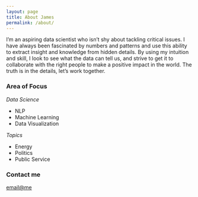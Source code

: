 ```yaml
---
layout: page
title: About James
permalink: /about/
---
```


I’m an aspiring data scientist who isn’t shy about tackling critical issues. I have always been fascinated by numbers and patterns and use this ability to extract insight and knowledge from hidden details. By using my intuition and skill, I look to see what the data can tell us, and strive to get it to collaborate with the right people to make a positive impact in the world. The truth is in the details, let’s work together.

### Area of Focus

_Data Science_

- NLP
- Machine Learning
- Data Visualization

_Topics_

- Energy
- Politics
- Public Service

### Contact me

[email@me](james.babyak@gmail.com)
